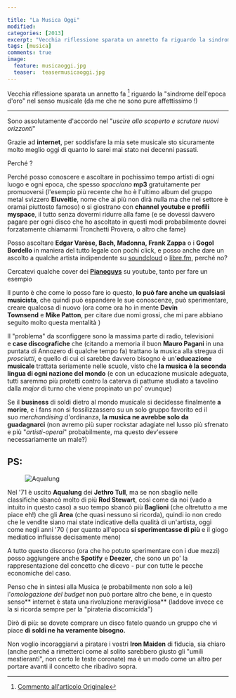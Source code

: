 ```yaml
---

title: "La Musica Oggi"
modified:
categories: [2013]
excerpt: "Vecchia riflessione sparata un annetto fa riguardo la sindrome dell'epoca d'oro nel senso musicale (e da me che ne sono pure affettissimo !)..."
tags: [musica]
comments: true
image: 
  feature: musicaoggi.jpg
  teaser:  teasermusicaoggi.jpg
---
```


Vecchia riflessione sparata un annetto fa [^annetto] riguardo la "sindrome dell'epoca d'oro" nel senso musicale (da me che ne sono pure affettissimo !)

[^annetto]: [Commento all'articolo Originale](http://www.ilfattoquotidiano.it/2012/03/10/musica-morta-alla-fine-degli-anni/196381/#comment-461761488)  
---
  
Sono assolutamente d'accordo nel "_uscire allo scoperto e scrutare nuovi orizzonti_"  
  
Grazie ad **internet**, per soddisfare la mia sete musicale sto sicuramente molto meglio oggi di quanto lo sarei mai stato nei decenni passati. 

Perché ? 

Perché posso conoscere e ascoltare in pochissimo tempo artisti di ogni luogo e ogni epoca, che spesso _spacciano_ **mp3** gratuitamente per promuoversi (l'esempio più recente che ho è l'ultimo album del gruppo metal svizzero **Eluveitie**, nome che ai più non dirà nulla ma che nel settore è oramai piuttosto famoso) o si giostrano con **channel youtube e profili myspace**, il tutto senza dovermi ridurre alla fame (e se dovessi davvero pagare per ogni disco che ho ascoltato in questi modi probabilmente dovrei forzatamente chiamarmi Tronchetti Provera, o altro che fame)  
  
Posso ascoltare **Edgar Varèse, Bach, Madonna, Frank Zappa** o i **Gogol Bordello** in maniera del tutto legale con pochi click, e posso anche dare un ascolto a qualche artista indipendente su [soundcloud](hhttps://soundcloud.com/) o [libre.fm](http://libre.fm/), perché no?

Cercatevi qualche cover dei **[Pianoguys](https://www.youtube.com/user/ThePianoGuys)** su youtube, tanto per fare un esempio  
  
Il punto è che come lo posso fare io questo, **lo può fare anche un qualsiasi musicista**, che quindi può espandere le sue conoscenze, può sperimentare, creare qualcosa di nuovo (ora come ora ho in mente **Devin Townsend** e **Mike Patton**, per citare due nomi grossi, che mi pare abbiano seguito molto questa mentalità )  
  
Il "problema" da sconfiggere sono la massima parte di radio, televisioni e **case discografiche** che (citando a memoria il buon **Mauro Pagani** in una puntata di Annozero di qualche tempo fa) trattano la musica alla stregua di _prosciutti_, e quello di cui ci sarebbe davvero bisogno è un'**educazione musicale** trattata seriamente nelle scuole, visto che **la musica è la seconda lingua di ogni nazione del mondo** (e con un educazione musicale adeguata, tutti saremmo più protetti contro la caterva di pattume studiato a tavolino dalla _major_ di turno che viene propinato un po' ovunque)  
  
Se il **business** di soldi dietro al mondo musicale si decidesse finalmente **a morire**, e i fans non si fossilizzassero su un solo gruppo favorito ed il suo _merchandising_ d'ordinanza, **la musica ne avrebbe solo da guadagnarci** (non avremo più super rockstar adagiate nel lusso più sfrenato e più "_artisti-operai_" probabilmente, ma questo dev'essere necessariamente un male?)   

## PS:

<figure>
<img src="http://www.ondarock.it/images/cover/aqualung.jpg" alt="Aqualung">
</figure>

Nel '71 è uscito **Aqualung** dei **Jethro Tull**, ma se non sbaglio nelle classifiche sbancò molto di più **Rod Stewart**, così come da noi (vado a intuito in questo caso) a suo tempo sbancò più **Baglioni** (che oltretutto a me piace eh!) che gli **Area** (che quasi nessuno si ricorda), quindi io non credo che le vendite siano mai state indicative della qualità di un'artista, oggi come negli anni '70 ( per quanto all'epoca **si sperimentasse di più** e il giogo mediatico influisse decisamente meno) 

A tutto questo discorso (ora che ho potuto sperimentare con i due mezzi) posso aggiungere anche **Spotify** e **Deezer**, che sono un po' la rappresentazione del concetto che dicevo - pur con tutte le pecche economiche del caso.  
  
Penso che in sintesi alla Musica (e probabilmente non solo a lei) l'_omologazione del budget_ non può portare altro che bene, e in questo senso** internet è stata una rivoluzione meravigliosa** (laddove invece ce la si ricorda sempre per la "pirateria discomicida")  
  
Dirò di più: se dovete comprare un disco fatelo quando un gruppo che vi piace **di soldi ne ha veramente bisogno.**  
  
Non voglio incoraggiarvi a piratare i vostri **Iron Maiden** di fiducia, sia chiaro (anche perché a rimetterci come al solito sarebbero giusto gli "umili mestieranti", non certo le teste coronate) ma è un modo come un altro per portare avanti il concetto che ribadivo sopra.